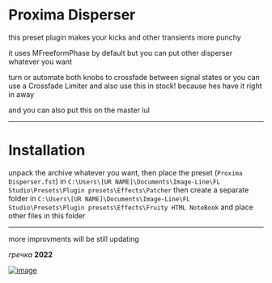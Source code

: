 # Proxima Disperser


this preset plugin makes your kicks
and other transients more punchy 

it uses MFreeformPhase by default 
but you can put other disperser whatever you want 

turn or automate both knobs to crossfade between signal states 
or you can use a Crossfade Limiter and also use this in stock! 
because hes have it right in away 

and you can also put this on the master lul 

---

# Installation

unpack the archive whatever you want, then
place the preset (`Proxima Disperser.fst`) in `C:\Users\[UR NAME]\Documents\Image-Line\FL Studio\Presets\Plugin presets\Effects\Patcher`
then create a separate folder in `C:\Users\[UR NAME]\Documents\Image-Line\FL Studio\Presets\Plugin presets\Effects\Fruity HTML NoteBook`
and place other files in this folder 

---

more improvments will be still updating

_гречка_ __2022__

[![image](https://user-images.githubusercontent.com/64285271/184018524-55d9141f-7bac-4331-bdf2-fd846031ff1d.png)](https://creativecommons.org/licenses/by/4.0/)
